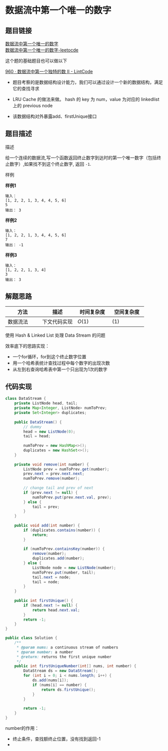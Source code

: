 
#  数据流中第一个唯一的数字 

## 题目链接

[数据流中第一个唯一的数字](https://www.lintcode.com/problem/685/) <br>
[数据流中第一个唯一的数字-leetocde](https://leetcode-cn.com/problems/first-unique-number/)

这个题的基础题目也可以做以下

[960 · 数据流中第一个独特的数 II - LintCode](https://www.lintcode.com/problem/960/)

- 题目考察的是数据结构设计能力，我们可以通过设计一个新的数据结构，满足它的查找寻求

- LRU Cache 的做法来做。 hash 的 key 为 num，value 为对应的 linkedlist 上的 previous node
- 该数据结构对外暴露add、firstUnique接口

## 题目描述

描述

给一个连续的数据流,写一个函数返回终止数字到达时的第一个唯一数字（包括终止数字）,如果找不到这个终止数字, 返回 `-1`.

样例

**样例1**

```
输入： 
[1, 2, 2, 1, 3, 4, 4, 5, 6]
5
输出： 3
```

**样例2**

```
输入：
[1, 2, 2, 1, 3, 4, 4, 5, 6]
7
输出： -1
```

**样例3**

```
输入：
[1, 2, 2, 1, 3, 4]
3
输出： 3
```

## 解题思路

| <div style="width:70pt">方法</div>  |描述 |<div style="width:70pt">时间复杂度</div> |<div style="width:70pt">空间复杂度</div>|
|---|---|---|---|
| 数据流法 | 下文代码实现  | $O(1)$|$(1)$|

使用 Hash & Linked List 处理 Data Stream 的问题

效率底下的思路实现：

- 一个for循环，for到这个终止数字位置
- 用一个哈希表统计查找过程中每个数字的出现次数
- 从左到右查询哈希表中第一个只出现为1次的数字

## 代码实现

```java
class DataStream {
    private ListNode head, tail;
    private Map<Integer, ListNode> numToPrev;
    private Set<Integer> duplicates; 
    
    public DataStream() {
        // dummy
        head = new ListNode(0);
        tail = head;
        
        numToPrev = new HashMap<>();
        duplicates = new HashSet<>();
    }
    
    private void remove(int number) {
        ListNode prev = numToPrev.get(number);
        prev.next = prev.next.next;
        numToPrev.remove(number);
        
        // change tail and prev of next
        if (prev.next != null) {
            numToPrev.put(prev.next.val, prev);
        } else {
            tail = prev;
        }
    }
    
    public void add(int number) {
        if (duplicates.contains(number)) {
            return;
        }
        
        if (numToPrev.containsKey(number)) {
            remove(number);
            duplicates.add(number);
        } else {
            ListNode node = new ListNode(number);
            numToPrev.put(number, tail);
            tail.next = node;
            tail = node;
        }
    }
    
    public int firstUnique() {
        if (head.next != null) {
            return head.next.val;
        }
        return -1;
    } 
}

public class Solution {
    /**
     * @param nums: a continuous stream of numbers
     * @param number: a number
     * @return: returns the first unique number
     */
    public int firstUniqueNumber(int[] nums, int number) {
        DataStream ds = new DataStream();
        for (int i = 0; i < nums.length; i++) {
            ds.add(nums[i]);
            if (nums[i] == number) {
                return ds.firstUnique();
            }
        }
        
        return -1;
    }
}
```

number的作用：

- 终止条件，查找额终止位置，没有找到返回-1
- 
